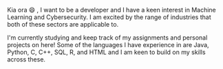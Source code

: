 Kia ora 😄 , I want to be a developer and I have a keen interest in Machine Learning and Cybersecurity. I am excited by the range of industries that both of these sectors are applicable to.

I'm currently studying and keep track of my assignments and personal projects on here! 
Some of the languages I have experience in are Java, Python, C, C++, SQL, R, and HTML and I am keen to build on my skills across these.
